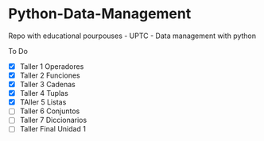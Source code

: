 # Python-Data-Management

Repo with educational pourpouses - UPTC - Data management with python

To Do

 - [x] Taller 1 Operadores
 - [x] Taller 2 Funciones
 - [x] Taller 3 Cadenas
 - [x] Taller 4 Tuplas
 - [x] TAller 5 Listas
 - [ ] Taller 6 Conjuntos
 - [ ] Taller 7 Diccionarios
 - [ ] Taller Final Unidad 1
